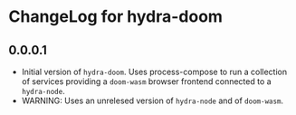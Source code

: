 # ChangeLog for hydra-doom

## 0.0.0.1

* Initial version of `hydra-doom`. Uses process-compose to run a collection of services providing a
  `doom-wasm` browser frontend connected to a `hydra-node`.
* WARNING: Uses an unrelesed version of `hydra-node` and of `doom-wasm`.
